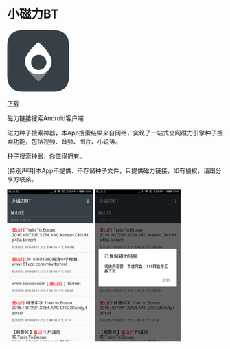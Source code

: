 # 小磁力BT

![小磁力144](img/小磁力144.png)

<a class="download-btn" href="http://app.meizu.com/apps/public/detail?package_name=io.github.skyhacker2.magnetsearch"></i> 下载</a>

磁力链接搜索Android客户端

磁力种子搜索神器，本App搜索结果来自网络，实现了一站式全网磁力引擎种子搜索功能，包括视频、音频、图片、小说等。

种子搜索神器，你值得拥有。

[特别声明]本App不提供、不存储种子文件，只提供磁力链接，如有侵权，请跟分享方联系。

<img src="img/BT1.png" width="200px" height="auto" />

<img src="img/BT2.png" width="200px" height="auto" />